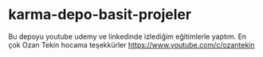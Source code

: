 # karma-depo-basit-projeler
Bu depoyu youtube udemy ve linkedinde izlediğim eğitimlerle yaptım. En çok Ozan Tekin hocama teşekkürler https://www.youtube.com/c/ozantekin

